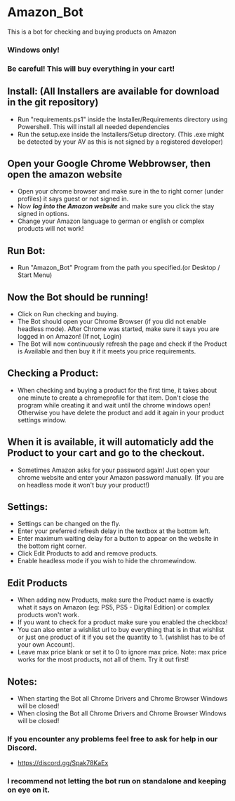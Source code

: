 # Amazon_Bot
This is a bot for checking and buying products on Amazon

### Windows only! 
### Be careful! This will buy everything in your cart!

## Install: (All Installers are available for download in the git repository)
* Run "requirements.ps1" inside the Installer/Requirements directory using Powershell. This will install all needed dependencies
* Run the setup.exe inside the Installers/Setup directory. (This .exe might be detected by your AV as this is not signed by a registered developer)

## Open your Google Chrome Webbrowser, then open the amazon website
* Open your chrome browser and make sure in the to right corner (under profiles) it says guest or not signed in.
* Now **_log into the Amazon website_** and make sure you click the stay signed in options.
* Change your Amazon language to german or english or complex products will not work!

## Run Bot:
* Run "Amazon_Bot" Program from the path you specified.(or Desktop / Start Menu)

## Now the Bot should be running!
* Click on Run checking and buying.
* The Bot should open your Chrome Browser (if you did not enable headless mode). After Chrome was started, make sure it says you are logged in on Amazon! (If not, Login)
* The Bot will now continuously refresh the page and check if the Product is Available and then buy it if it meets you price requirements.

## Checking a Product:
* When checking and buying a product for the first time, it takes about one minute to create a chromeprofile for that item. Don't close the program while creating it and wait until the chrome windows open! Otherwise you have delete the product and add it again in your product settings window.

## When it is available, it will automaticly add the Product to your cart and go to the checkout. 
* Sometimes Amazon asks for your password again! Just open your chrome website and enter your Amazon password manually. (If you are on headless mode it won't buy your product!)

## Settings:
* Settings can be changed on the fly.
* Enter your preferred refresh delay in the textbox at the bottom left.
* Enter maximum waiting delay for a button to appear on the website in the bottom right corner.
* Click Edit Products to add and remove products.
* Enable headless mode if you wish to hide the chromewindow.

## Edit Products
* When adding new Products, make sure the Product name is exactly what it says on Amazon (eg: PS5, PS5 - Digital Edition) or complex products won't work.
* If you want to check for a product make sure you enabled the checkbox!
* You can also enter a wishlist url to buy everything that is in that wishlist or just one product of it if you set the quantity to 1. (wishlist has to be of your own Account).
* Leave max price blank or set it to 0 to ignore max price. Note: max price works for the most products, not all of them. Try it out first!

## Notes:
* When starting the Bot all Chrome Drivers and Chrome Browser Windows will be closed!
* When closing the Bot all Chrome Drivers and Chrome Browser Windows will be closed!

### If you encounter any problems feel free to ask for help in our Discord.
* https://discord.gg/Spak78KaEx

### I recommend not letting the bot run on standalone and keeping on eye on it.
